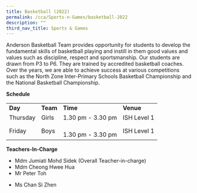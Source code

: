 ```yaml
---
title: Basketball (2022)
permalink: /cca/Sports-n-Games/basketball-2022
description: ""
third_nav_title: Sports & Games
---
```

<p>Anderson Basketball Team provides opportunity for students to develop the fundamental skills of basketball playing and instill in them good values and values such as discipline, respect and sportsmanship. Our students are drawn from P3 to P6. They are trained by accredited basketball coaches. Over the years, we are able to achieve success at various competitions such as the North Zone Inter-Primary Schools Basketball Championship and the National Basketball Championship.</p>
<p><strong>Schedule</strong></p>
<table border="0" cellspacing="0" cellpadding="3">
<tbody>
<tr>
<td><strong>Day</strong></td>
<td><strong>Team</strong></td>
<td><strong>Time</strong></td>
<td><strong>Venue</strong></td>
</tr>
<tr>
<td>Thursday</td>
<td>Girls</td>
<td>1.30 pm - 3.30 pm</td>
<td>ISH Level 1</td>
</tr>
<tr>
<td>Friday&nbsp;</td>
<td>
<div>Boys&nbsp;</div>
</td>
<td><br />1.30 pm - 3.30 pm</td>
<td>ISH Level 1</td>
</tr>
</tbody>
</table>
<p><strong>Teachers-In-Charge</strong></p>
<ul>
<li>Mdm Jumiati Mohd Sidek (Overall Teacher-in-charge)</li>
<li>Mdm Cheong Hwee Hua</li>
<li>Mr Peter Toh</li>
<li>
<p>Ms Chan Si Zhen</p>
</li>
</ul>